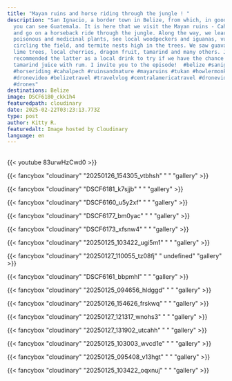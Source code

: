 ```yaml
---
title: "Mayan ruins and horse riding through the jungle ! "
description: "San Ignacio, a border town in Belize, from which, in good weather,
  you can see Guatemala. It is here that we visit the Mayan ruins - Cahal Pech
  and go on a horseback ride through the jungle. Along the way, we learn about
  poisonous and medicinal plants, see local woodpeckers and iguanas, vultures
  circling the field, and termite nests high in the trees. We saw guava trees,
  lime trees, local cherries, dragon fruit, tamarind and many others. Jose
  recommended the latter as a local drink to try if we have the chance -
  tamarind juice with rum. I invite you to the episode!  #belize #sanignacio
  #horseriding #cahalpech #ruinsandnature #mayaruins #tukan #howlermonkey
  #dronevideo #belizetravel #travelvlog #centralamericatravel #dronevideo
  #drones"
destinations: Belize
image: DSCF6180_ckk1h4
featuredpath: cloudinary
date: 2025-02-22T03:23:13.773Z
type: post
author: Kitty R.
featuredalt: Image hosted by Cloudinary
language: en
---
```

<br>{{< youtube 83urwHzCwd0 >}}</br>

{{< fancybox "cloudinary" "20250126_154305_vtbhsh" "  " "gallery" >}}

{{< fancybox "cloudinary" "DSCF6181_k7sjjb" "    " "gallery" >}}

{{< fancybox "cloudinary" "DSCF6160_u5y2xf" "    " "gallery" >}}

{{< fancybox "cloudinary" "DSCF6177_bm0yac" "    " "gallery" >}}

{{< fancybox "cloudinary" "DSCF6173_xfsnw4" "    " "gallery" >}}

{{< fancybox "cloudinary" "20250125_103422_ugi5m1" "    " "gallery" >}}

{{< fancybox "cloudinary" "20250127_110055_tz08fj" "    undefined" "gallery" >}}

{{< fancybox "cloudinary" "DSCF6161_bbpmhl" "    " "gallery" >}}

{{< fancybox "cloudinary" "20250125_094656_hldggd" "    " "gallery" >}}

{{< fancybox "cloudinary" "20250126_154626_frskwq" "    " "gallery" >}}

{{< fancybox "cloudinary" "20250127_121317_wnohs3" "    " "gallery" >}}

{{< fancybox "cloudinary" "20250127_131902_utcahh" "    " "gallery" >}}

{{< fancybox "cloudinary" "20250125_103003_wvcd1e" "  " "gallery" >}}

{{< fancybox "cloudinary" "20250125_095408_v13hgt" "  " "gallery" >}}

{{< fancybox "cloudinary" "20250125_103422_oqxnuj" "  " "gallery" >}}